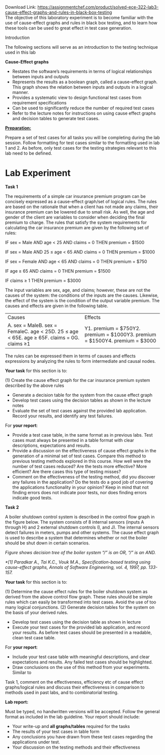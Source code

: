 Download Link: https://assignmentchef.com/product/solved-ece-322-lab3-cause-effect-graphs-and-rules-in-black-box-testing
<br>
The objective of this laboratory experiment is to become familiar with the use of cause-effect graphs and rules in black box testing, and to learn how these tools can be used to great effect in test case generation.

Introduction

The following sections will serve as an introduction to the testing technique used in this lab

<strong>Cause-Effect graphs </strong>

<ul>

 <li>Restates the software’s requirements in terms of logical relationships between inputs and outputs</li>

 <li>Represents the results as a boolean graph, called a cause-effect graph. This graph shows the relation between inputs and outputs in a logical manner.</li>

 <li>Provides a systematic view to design functional test cases from requirement specifications</li>

 <li>Can be used to significantly reduce the number of required test cases</li>

 <li>Refer to the lecture notes for instructions on using cause effect graphs and decision tables to generate test cases.</li>

</ul>

<strong><u>Preparation:</u></strong>

Prepare a set of test cases for all tasks you will be completing during the lab session. Follow formatting for test cases similar to the formatting used in lab 1 and 2. As before, only test cases for the testing strategies relevant to this lab need to be defined.

<h1>Lab Experiment</h1>

<strong>Task 1</strong>

The requirements of a simple car insurance premium program can be concisely expressed as a cause-effect graph/set of logical rules. The rules are based on the rationale that when a client has not made any claims, their insurance premium can be lowered due to small risk. As well, the age and gender of the client are variables to consider when deciding the final premium to charge. The rules that satisfy the system requirements for calculating the car insurance premium are given by the following set of rules:

IF sex = Male AND age &lt; 25 AND claims = 0 THEN premium = $1500

IF sex = Male AND 25 ≤ age &lt; 65 AND claims = 0 THEN premium = $1000

IF sex = Female AND age &lt; 65 AND claims = 0 THEN premium = $750

IF age ≥ 65 AND claims = 0 THEN premium = $1500

IF claims ≥ 1 THEN premium = $3000

The input variables are sex, age, and claims; however, these are not the causes of the system: the conditions of the inputs are the causes. Likewise, the effect of the system is the condition of the output variable premium. The causes and effects are given in the following table.




<table width="602">

 <tbody>

  <tr>

   <td width="300">Causes</td>

   <td width="301">Effects</td>

  </tr>

  <tr>

   <td width="300">A.  sex = MaleB.  sex = FemaleC.  age &lt; 25D.  25 ≤ age &lt; 65E.  age ≥ 65F.   claims = 0G.  claims ≥1</td>

   <td width="301">Y1. premium = $750Y2. premium = $1000Y3. premium = $1500Y4. premium = $3000 </td>

  </tr>

 </tbody>

</table>




The rules can be expressed them in terms of causes and effects expressions by analyzing the rules to form intermediate and causal nodes.

<strong>Your task</strong>​ for this section is to:

(1) Create the cause effect graph for the car insurance premium system described by  the above rules

<ul>

 <li>Generate a decision table for the system from the cause effect graph</li>

 <li>Develop test cases using the decision tables as shown in the lecture notes</li>

 <li>Evaluate the set of test cases against the provided lab application. Record your results, and identify any test failures.</li>

</ul>

For ​<strong>your report</strong>​:

<ul>

 <li>Provide a test case table, in the same format as in previous labs. Test cases must always be presented in a table format with clear descriptions, expectations and results.</li>

 <li>Provide a discussion on the effectiveness of cause effect graphs in the generation of a minimal set of test cases. Compare this method to previous testing methods explored in this course. How well were the number of test cases reduced? Are the tests more effective? More efficient? Are there cases this type of testing misses?</li>

 <li>Comment on the effectiveness of the testing method, did you discover any failures in the application? Do the tests do a good job of covering the applications functionality in your opinion? Keep in mind that not finding errors does not indicate poor tests, nor does finding errors indicate good tests.</li>

</ul>

<strong>Task 2 </strong>

A boiler shutdown control system is described in the control flow graph in the figure below. The system consists of 8 internal sensors (inputs A through H) and 2 external shutdown controls (I, and J). The internal sensors detect failures in meters, pumps and other systems. The cause effect graph is used to describe a system that determines whether or not the boiler should be shut down in certain scenarios.

<em>Figure shows decision tree of the boiler system “/” is an OR, “/” is an AND. </em>

<em> *[1] Paradkar A., Tai K.C., Vouk M.A., Specification-based testing using cause-effect graphs, Annals of Software Engineering, vol. 4, 1997, pp. 133-157. </em>

<strong>Your task</strong>​ for this section is to:

(1) Determine the cause effect rules for the boiler shutdown system as derived from the above control flow graph. These rules should be simple rules which can easily be transformed into test cases. Avoid the use of too many logical conjunctions. (2) Generate decision tables for the system on the basis of your derived rules.

<ul>

 <li>Develop test cases using the decision table as shown in lecture</li>

 <li>Execute your test cases for the provided lab application, and record your results. As before test cases should be presented in a readable, clean test case table.</li>

</ul>

For ​<strong>your report</strong>​:

<ul>

 <li>Include your test case table with meaningful descriptions, and clear expectations and results. Any failed test cases should be highlighted.</li>

 <li>Draw conclusions on the use of this method from your experiments. Similar to</li>

</ul>

Task 1, comment on the effectiveness, efficiency etc of cause effect graphs/logical rules and discuss their effectiveness in comparison to methods used in past labs, and to combinatorial testing.

<strong>Lab report: </strong>

Must be typed, no handwritten versions will be accepted. Follow the general format as included in the lab guideline. Your report should include:

<ul>

 <li>Your write-up and​<strong> all graphs/tables</strong>​ required for the tasks</li>

 <li>The results of your test cases in table form</li>

 <li>Any conclusions you have drawn from these test cases regarding the applications under test.</li>

 <li>Your discussion on the testing methods and their effectiveness</li>

</ul>